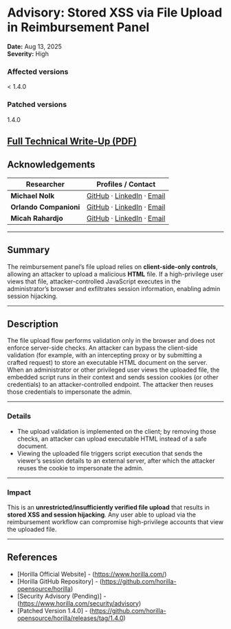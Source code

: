 # Advisory: Stored XSS via File Upload in Reimbursement Panel

**Date:** Aug 13, 2025  
**Severity:** High

### Affected versions
< 1.4.0  

### Patched versions
1.4.0

[Full Technical Write-Up (PDF)](https://github.com/Mmo-kali/CVE/blob/main/CVE-2025-59524/2025-08-Horilla_Vulnerability_3.pdf)
---

## Acknowledgements

| Researcher | Profiles / Contact |
|------------|--------------------|
| **Michael Nolk** | [GitHub](https://github.com/Mmo-kali) · [LinkedIn](https://www.linkedin.com/in/michaelnolk/) · [Email](mailto:michaelnolk.kali@gmail.com) |
| **Orlando Companioni** | [GitHub](https://github.com/OrlandoCompC) · [LinkedIn](https://www.linkedin.com/in/orlando-companioni/) · [Email](mailto:companioniorlando@gmail.com) |
| **Micah Rahardjo** | [GitHub](https://github.com/Gikyon) · [LinkedIn](https://www.linkedin.com/in/micahrahardjo/) · [Email](mailto:micahrahardjo@gmail.com) |

---

## Summary
The reimbursement panel’s file upload relies on **client-side-only controls**, allowing an attacker to upload a malicious **HTML** file. If a high-privilege user views that file, attacker-controlled JavaScript executes in the administrator’s browser and exfiltrates session information, enabling admin session hijacking.

---

## Description
The file upload flow performs validation only in the browser and does not enforce server-side checks. An attacker can bypass the client-side validation (for example, with an intercepting proxy or by submitting a crafted request) to store an executable HTML document on the server. When an administrator or other privileged user views the uploaded file, the embedded script runs in their context and sends session cookies (or other credentials) to an attacker-controlled endpoint. The attacker then reuses those credentials to impersonate the admin.

---

### Details
- The upload validation is implemented on the client; by removing those checks, an attacker can upload executable HTML instead of a safe document.
- Viewing the uploaded file triggers script execution that sends the viewer’s session details to an external server, after which the attacker reuses the cookie to impersonate the admin.

---

### Impact
This is an **unrestricted/insufficiently verified file upload** that results in **stored XSS and session hijacking**. Any user able to upload via the reimbursement workflow can compromise high-privilege accounts that view the uploaded file.

---

## References
- [Horilla Official Website] - (https://www.horilla.com/)  
- [Horilla GitHub Repository] - (https://github.com/horilla-opensource/horilla)  
- [Security Advisory (Pending)] - (https://www.horilla.com/security/advisory)  
- [Patched Version 1.4.0] - (https://github.com/horilla-opensource/horilla/releases/tag/1.4.0)
